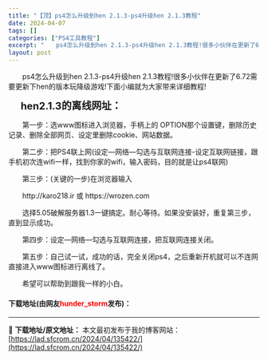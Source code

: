 ```yaml
---
title: "【顶】ps4怎么升级到hen 2.1.3-ps4升级hen 2.1.3教程"
date: 2024-04-07
tags: []
categories: ["PS4工具教程"]
excerpt: "　　ps4怎么升级到hen 2.1.3-ps4升级hen 2.1.3教程!很多小伙伴在更新了6.72需要更新下hen的版本玩降级游戏!下面小编就为大家带来详细教程! &nbsp; &nbsp; &nbsp; &nbsp;hen2.1.3的离线网址： 　　第一步：选www图标进入浏览器，手柄上的 OP&hellip;"
layout: post
---
```


 <p>　　ps4怎么升级到hen 2.1.3-ps4升级hen 2.1.3教程!很多小伙伴在更新了6.72需要更新下hen的版本玩降级游戏!下面小编就为大家带来详细教程!</p> <p><strong>&nbsp; &nbsp; &nbsp; <span style="font-size:20px;">&nbsp;hen2.1.3的离线网址：</span></strong></p> <p>　　第一步：选www图标进入浏览器，手柄上的 OPTION那个设置键，删除历史记录、删除全部网页、设定里删除cookie、网站数据。</p> <p>　　第二步：把PS4联上网(设定&mdash;网络&mdash;勾选与互联网连接-设定互联网链接，跟手机初次连wifi一样，找到你家的wifi，输入密码，目的就是让ps4联网)</p> <p>　　第三步：(关键的一步)在浏览器输入</p> <p>　　http://karo218.ir 或 https://wrozen.com</p> <p>　　选择5.05破解服务器1.3一键搞定。耐心等待。如果没安装好，重复第三步，直到显示成功。</p> <p>　　第四步：设定&mdash;网络&mdash;勾选与互联网连接，把互联网连接关闭。</p> <p>　　第五步：自己试一试，成功的话，完全关闭ps4，之后重新开机就可以不连网直接进入www图标进行离线了。</p> <p>　　希望可以帮助到跟我一样的小白。</p> <p><h4>下载地址(由网友<font color="red">hunder_storm</font>发布)：</h4></p> 

---
📖 **下载地址/原文地址：** 本文最初发布于我的博客网站：[https://lad.sfcrom.cn/2024/04/135422/](https://lad.sfcrom.cn/2024/04/135422/)
